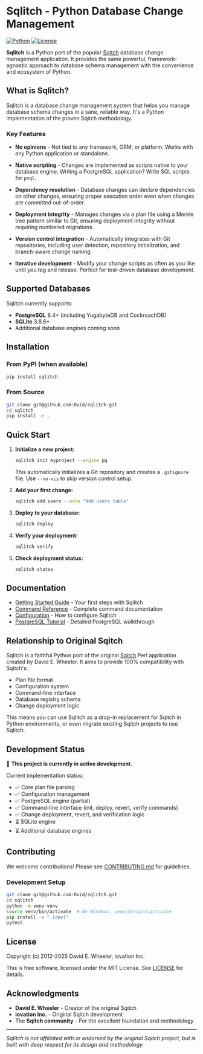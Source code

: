 # Sqlitch - Python Database Change Management

[![Python](https://img.shields.io/badge/python-3.8%2B-blue.svg)](https://python.org)
[![License](https://img.shields.io/badge/license-MIT-green.svg)](LICENSE)

**Sqlitch** is a Python port of the popular [Sqitch] database change management application. It provides the same powerful, framework-agnostic approach to database schema management with the convenience and ecosystem of Python.

## What is Sqlitch?

Sqlitch is a database change management system that helps you manage database schema changes in a sane, reliable way. It's a Python implementation of the proven Sqitch methodology.

### Key Features

* **No opinions** - Not tied to any framework, ORM, or platform. Works with any Python application or standalone.

* **Native scripting** - Changes are implemented as scripts native to your database engine. Writing a PostgreSQL application? Write SQL scripts for `psql`.

* **Dependency resolution** - Database changes can declare dependencies on other changes, ensuring proper execution order even when changes are committed out-of-order.

* **Deployment integrity** - Manages changes via a plan file using a Merkle tree pattern similar to Git, ensuring deployment integrity without requiring numbered migrations.

* **Version control integration** - Automatically integrates with Git repositories, including user detection, repository initialization, and branch-aware change naming.

* **Iterative development** - Modify your change scripts as often as you like until you tag and release. Perfect for test-driven database development.

## Supported Databases

Sqlitch currently supports:

* **PostgreSQL** 8.4+ (including YugabyteDB and CockroachDB)
* **SQLite** 3.8.6+
* Additional database engines coming soon

## Installation

### From PyPI (when available)

```bash
pip install sqlitch
```

### From Source

```bash
git clone git@github.com:Ovid/sqlitch.git
cd sqlitch
pip install -e .
```

## Quick Start

1. **Initialize a new project:**
   ```bash
   sqlitch init myproject --engine pg
   ```
   This automatically initializes a Git repository and creates a `.gitignore` file. Use `--no-vcs` to skip version control setup.

2. **Add your first change:**
   ```bash
   sqlitch add users --note "Add users table"
   ```

3. **Deploy to your database:**
   ```bash
   sqlitch deploy
   ```

4. **Verify your deployment:**
   ```bash
   sqlitch verify
   ```

5. **Check deployment status:**
   ```bash
   sqlitch status
   ```

## Documentation

* [Getting Started Guide](docs/getting-started.md) - Your first steps with Sqlitch
* [Command Reference](docs/commands.md) - Complete command documentation
* [Configuration](docs/configuration.md) - How to configure Sqlitch
* [PostgreSQL Tutorial](docs/tutorial-postgresql.md) - Detailed PostgreSQL walkthrough

## Relationship to Original Sqitch

Sqlitch is a faithful Python port of the original [Sqitch] Perl application created by David E. Wheeler. It aims to provide 100% compatibility with Sqitch's:

* Plan file format
* Configuration system  
* Command-line interface
* Database registry schema
* Change deployment logic

This means you can use Sqlitch as a drop-in replacement for Sqitch in Python environments, or even migrate existing Sqitch projects to use Sqlitch.

## Development Status

🚧 **This project is currently in active development.** 

Current implementation status:
- ✅ Core plan file parsing
- ✅ Configuration management
- ✅ PostgreSQL engine (partial)
- ✅ Command-line interface (init, deploy, revert, verify commands)
- ✅ Change deployment, revert, and verification logic
- ⏳ SQLite engine
- ⏳ Additional database engines

## Contributing

We welcome contributions! Please see [CONTRIBUTING.md](CONTRIBUTING.md) for guidelines.

### Development Setup

```bash
git clone git@github.com:Ovid/sqlitch.git
cd sqlitch
python -m venv venv
source venv/bin/activate  # On Windows: venv\Scripts\activate
pip install -e ".[dev]"
pytest
```

## License

Copyright (c) 2012-2025 David E. Wheeler, iovation Inc.

This is free software, licensed under the MIT License. See [LICENSE](LICENSE) for details.

## Acknowledgments

* **David E. Wheeler** - Creator of the original Sqitch
* **iovation Inc.** - Original Sqitch development
* The **Sqitch community** - For the excellent foundation and methodology

---

*Sqlitch is not affiliated with or endorsed by the original Sqitch project, but is built with deep respect for its design and methodology.*

[Sqitch]: https://sqitch.org/